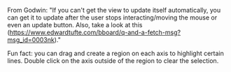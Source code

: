 From Godwin:
"If you can't get the view to update itself automatically, you can get it to update after the user stops interacting/moving the mouse or even an update button. Also, take a look at this (https://www.edwardtufte.com/bboard/q-and-a-fetch-msg?msg_id=0003nk)."

Fun fact: you can drag and create a region on each axis to highlight certain lines. Double click on the axis outside of the region to clear the selection.
